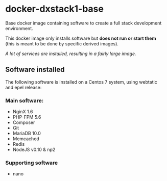 # docker-dxstack1-base

Base docker image containing software to create a full stack development environment.

This docker image only installs software but **does not run or start them** (this is meant to be done by specific derived images).


*A lot of services are installed, resulting in a fairly large image.*

## Software installed

The following software is installed on a Centos 7 system, using webtatic and epel release:

### Main software:

* NginX 1.6
* PHP-FPM 5.6
* Composer
* Git
* MariaDB 10.0
* Memcached
* Redis
* NodeJS v0.10 & np2

### Supporting software

* nano

